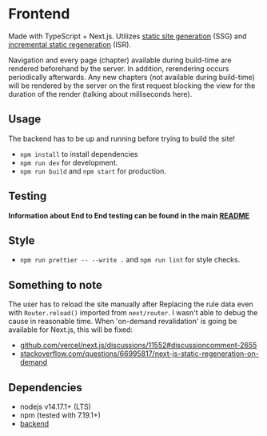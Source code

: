 # Frontend

Made with TypeScript + Next.js. Utilizes [static site generation](https://nextjs.org/docs/basic-features/pages#static-generation-recommended) (SSG) and [incremental static regeneration](https://vercel.com/docs/next.js/incremental-static-regeneration) (ISR).

Navigation and every page (chapter) available during build-time are rendered beforehand by the server. In addition, rerendering occurs periodically afterwards. Any new chapters (not available during build-time) will be rendered by the server on the first request blocking the view for the duration of the render (talking about milliseconds here).

## Usage

The backend has to be up and running before trying to build the site!

- `npm install` to install dependencies
- `npm run dev` for development.
- `npm run build` and `npm start` for production.

## Testing

**Information about End to End testing can be found in the main [README](../README.md)**

## Style

- `npm run prettier -- --write .` and `npm run lint` for style checks.

## Something to note

The user has to reload the site manually after Replacing the rule data even with `Router.reload()` imported from `next/router`. I wasn't able to debug the cause in
reasonable time. When 'on-demand revalidation' is going be available for Next.js, this will be fixed:

- [github.com/vercel/next.js/discussions/11552#discussioncomment-2655](https://github.com/vercel/next.js/discussions/11552#discussioncomment-2655)
- [stackoverflow.com/questions/66995817/next-js-static-regeneration-on-demand](https://stackoverflow.com/questions/66995817/next-js-static-regeneration-on-demand)

## Dependencies

- nodejs v14.17.1+ (LTS)
- npm (tested with 7.19.1+)
- [backend](../backend)
